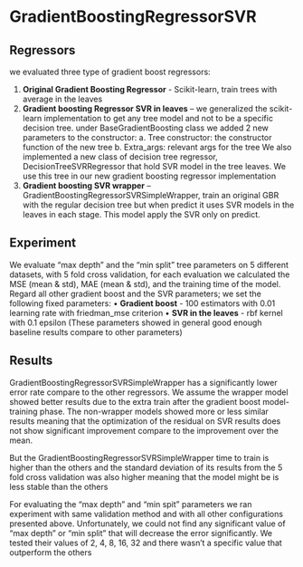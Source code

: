 # GradientBoostingRegressorSVR

## Regressors
we evaluated three type of gradient boost regressors:
1.	**Original Gradient Boosting Regressor** - Scikit-learn, train trees with average in the leaves
2.	**Gradient boosting Regressor SVR in leaves** – we generalized the scikit-learn implementation to get any tree model and not to be a specific decision tree. under BaseGradientBoosting class we added 2 new parameters to the constructor:
a.	Tree constructor: the constructor function of the new tree
b.	Extra_args: relevant args for the tree
We also implemented a new class of decision tree regressor, DecisionTreeSVRRegressor that hold SVR model in the tree leaves. We use this tree in our new gradient boosting regressor implementation
3.	**Gradient boosting SVR wrapper** – GradientBoostingRegressorSVRSimpleWrapper, train an original GBR with the regular decision tree but when predict it uses SVR models in the leaves in each stage. This model apply the SVR only on predict.

## Experiment 
We evaluate “max depth” and the “min split” tree parameters on 5 different datasets, with 5 fold cross validation, for each evaluation we calculated the MSE (mean & std), MAE (mean & std), and the training time of the model.
Regard all other gradient boost and the SVR parameters; we set the following fixed parameters:
•	**Gradient boost** - 100 estimators with 0.01 learning rate with friedman_mse criterion
•	**SVR in the leaves** - rbf  kernel with 0.1 epsilon 
(These parameters showed in general good enough baseline results compare to other parameters)

## Results
GradientBoostingRegressorSVRSimpleWrapper has a significantly lower error rate compare to the other regressors. We assume the wrapper model showed better results due to the extra train after the gradient boost model-training phase. The non-wrapper models showed more or less similar results meaning that the optimization of the residual on SVR results does not show significant improvement compare to the improvement over the mean. 

But the GradientBoostingRegressorSVRSimpleWrapper time to train is higher than the others and the standard deviation of its results from the 5 fold cross validation was also higher meaning that the model might be is less stable than the others

For evaluating the “max depth” and “min spit” parameters we ran experiment with same validation method and with all other configurations presented above.
Unfortunately, we could not find any significant value of “max depth” or “min split” that will decrease the error significantly. We tested their values of 2, 4, 8, 16, 32 and there wasn’t a specific value that outperform the others
  

 
